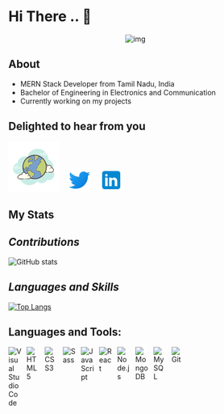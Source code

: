 # Hi There .. 👋


<p align="center">
   <img src="https://lh3.googleusercontent.com/h_yHtu_lRBP8uDV6jIoSxJ8UBoBErkWW3NT4tNB-CSl_5vGigQGiY_MCC1WbAwP6c0ceM4xIb1XnuMlo9zFDlHm74O1rQ6BIPDm_fQ-S2WKGX_g9djM8QXlLY1rvKSwM_tM5GHoCq5tx0w67BEc-UmpYk9YLtU6II4AHzvwUYUwlkAP9zNdQoNbWv57C137nVKpLKGvGtZrctb5iv-H8h7ZGuNaK7x0gDYjUxp49pe7qETGbfrWYgQcrQYYhJrWDe0znGxwc9vpU0ZVWSZdWJyzkZm4cw6L73R_B2qTw6yrXj-sYc6A8mCb9bC-4NAGY7TmKeWmVPJMa4pL8k-whGWJiZX_8OCO24hJ_1Kgso1et1hZjkxhGtPj3SiuTdbyhat-v3R78hDSBN9KR2JUZDeqzj-8y5NZm_H2Y7slnf--vPYxQecNXVb3q9IEkthq_0LbmHXKvn3Q_vJUcI6KZU9D7avfLJ156bF_PIxSKKfEaoQ1ExA5itENsdcY-ljZUcH8odSCxeG5FzEd-j0quJ00bksKMUUHJgecyFMu6WkkgHWHjtcqNMz-BpnZkDJgnDwh5llrY5dv07jq9jXDXIKnx_w-f2V1vFMzL5hDI04dnM-V0Za2H8wGlKGM1TrctIipHyLnnPI647IHHqF1ZG14HkAsVyA6srIXp46woL0kLUhHnCdgLfkcjkCRYU-d63ns44mVjIBlJP87g3lzk0kM=w1584-h396-no?authuser=0" alt="img"/>
</p>

## About

- MERN Stack Developer from Tamil Nadu, India
- Bachelor of Engineering in Electronics and Communication
- Currently working on my projects

## Delighted to hear from you

[![Portfolio](./img/img1.png)](https://mrajkumar-portfolio.netlify.app)
&nbsp;&nbsp;
[![website](./img/img2.png)](https://twitter.com/RajkumarM688)
&nbsp;&nbsp;
[![website](./img/img3.png)](https://linkedin.com/in/rajm688)
&nbsp;&nbsp;

## My Stats

## _Contributions_
![GitHub stats](https://github-readme-stats.vercel.app/api?username=rajm688&show_icons=true&theme=radical)

## _Languages and Skills_
[![Top Langs](https://github-readme-stats.vercel.app/api/top-langs/?username=anuraghazra&layout=compact&theme=radical)](https://github.com/anuraghazra/github-readme-stats)

## Languages and Tools:

<img align="left" alt="Visual Studio Code" width="26px" src="https://cdn.jsdelivr.net/gh/devicons/devicon/icons/vscode/vscode-original.svg" style="padding-right:10px;" />
<img align="left" alt="HTML5" width="26px" src="https://cdn.jsdelivr.net/gh/devicons/devicon/icons/html5/html5-original.svg" style="padding-right:10px;" />
<img align="left" alt="CSS3" width="26px" src="https://cdn.jsdelivr.net/gh/devicons/devicon/icons/css3/css3-original.svg" style="padding-right:10px;" />
<img align="left" alt="Sass" width="26px" src="https://cdn.jsdelivr.net/gh/devicons/devicon/icons/sass/sass-original.svg" style="padding-right:10px;" />
<img align="left" alt="JavaScript" width="26px" src="https://cdn.jsdelivr.net/gh/devicons/devicon/icons/javascript/javascript-original.svg" style="padding-right:10px;" />
<img align="left" alt="React" width="26px" src="https://cdn.jsdelivr.net/gh/devicons/devicon/icons/react/react-original.svg" style="padding-right:10px;" />
<img align="left" alt="Node.js" width="26px" src="https://cdn.jsdelivr.net/gh/devicons/devicon/icons/nodejs/nodejs-original.svg" style="padding-right:10px;" />
<img align="left" alt="MongoDB" width="26px" src="https://cdn.jsdelivr.net/gh/devicons/devicon/icons/mongodb/mongodb-original.svg" style="padding-right:10px;" />
<img align="left" alt="MySQL" width="26px" src="https://cdn.jsdelivr.net/gh/devicons/devicon/icons/mysql/mysql-original.svg" style="padding-right:10px;" />
<img align="left" alt="Git" width="26px" src="https://cdn.jsdelivr.net/gh/devicons/devicon/icons/git/git-original.svg" style="padding-right:10px;" />

